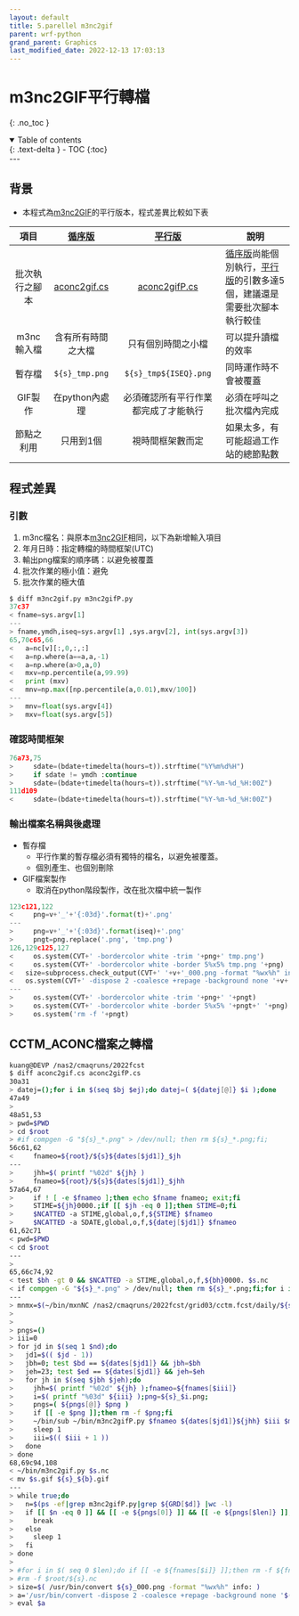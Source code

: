 ```yaml
---
layout: default
title: 5.parellel m3nc2gif 
parent: wrf-python
grand_parent: Graphics
last_modified_date: 2022-12-13 17:03:13
---
```


# m3nc2GIF平行轉檔
{: .no_toc }

<details open markdown="block">
  <summary>
    Table of contents
  </summary>
  {: .text-delta }
- TOC
{:toc}
</details>
---

## 背景

- 本程式為[m3nc2GIF][4.]的平行版本，程式差異比較如下表

項目|[循序版][4.]|[平行版][5.]|說明
:-:|:-:|:-:|-
批次執行之腳本|[aconc2gif.cs][cs]|[aconc2gifP.cs][P]|[循序版][4.]尚能個別執行，[平行版][5.]的引數多達5個，建議還是需要批次腳本執行較佳
m3nc輸入檔|含有所有時間之大檔|只有個別時間之小檔|可以提升讀檔的效率
暫存檔|`${s}_tmp.png`|`${s}_tmp${ISEQ}.png`|同時運作時不會被覆蓋
GIF製作|在python內處理|必須確認所有平行作業都完成了才能執行|必須在呼叫之批次檔內完成
節點之利用|只用到1個|視時間框架數而定|如果太多，有可能超過工作站的總節點數

## 程式差異

### 引數

1. m3nc檔名：與原本[m3nc2GIF][4.]相同，以下為新增輸入項目
2. 年月日時：指定轉檔的時間框架(UTC)
3. 輸出png檔案的順序碼：以避免被覆蓋
4. 批次作業的極小值：避免
5. 批次作業的極大值

```python
$ diff m3nc2gif.py m3nc2gifP.py
37c37
< fname=sys.argv[1]
---
> fname,ymdh,iseq=sys.argv[1] ,sys.argv[2], int(sys.argv[3])
65,70c65,66
<   a=nc[v][:,0,:,:]
<   a=np.where(a==a,a,-1)
<   a=np.where(a>0,a,0)
<   mxv=np.percentile(a,99.99)
<   print (mxv)
<   mnv=np.max([np.percentile(a,0.01),mxv/100])
---
>   mnv=float(sys.argv[4])
>   mxv=float(sys.argv[5])
```

### 確認時間框架

```python
76a73,75
>     sdate=(bdate+timedelta(hours=t)).strftime("%Y%m%d%H")
>     if sdate != ymdh :continue
>     sdate=(bdate+timedelta(hours=t)).strftime("%Y-%m-%d_%H:00Z")
111d109
<     sdate=(bdate+timedelta(hours=t)).strftime("%Y-%m-%d_%H:00Z")
```

### 輸出檔案名稱與後處理

- 暫存檔
  - 平行作業的暫存檔必須有獨特的檔名，以避免被覆蓋。
  - 個別產生、也個別刪除
- GIF檔案製作
  - 取消在python階段製作，改在批次檔中統一製作

```python
123c121,122
<     png=v+'_'+'{:03d}'.format(t)+'.png'
---
>     png=v+'_'+'{:03d}'.format(iseq)+'.png'
>     pngt=png.replace('.png', 'tmp.png')
126,129c125,127
<     os.system(CVT+' -bordercolor white -trim '+png+' tmp.png')
<     os.system(CVT+' -bordercolor white -border 5%x5% tmp.png '+png)
<   size=subprocess.check_output(CVT+' '+v+'_000.png -format "%wx%h" info:',shell=True).decode('utf8').strip('\n')
<   os.system(CVT+' -dispose 2 -coalesce +repage -background none '+v+'_*.png -size '+size+' '+v+'.gif')
---
>     os.system(CVT+' -bordercolor white -trim '+png+' '+pngt)
>     os.system(CVT+' -bordercolor white -border 5%x5% '+pngt+' '+png)
>     os.system('rm -f '+pngt)
```

## CCTM_ACONC檔案之轉檔

```bash
kuang@DEVP /nas2/cmaqruns/2022fcst
$ diff aconc2gif.cs aconc2gifP.cs
30a31
> datej=();for i in $(seq $bj $ej);do datej=( ${datej[@]} $i );done
47a49
>
48a51,53
> pwd=$PWD
> cd $root
> #if compgen -G "${s}_*.png" > /dev/null; then rm ${s}_*.png;fi;
56c61,62
<     fnameo=${root}/${s}${dates[$jd1]}_$jh
---
>     jhh=$( printf "%02d" ${jh} )
>     fnameo=${root}/${s}${dates[$jd1]}_$jhh
57a64,67
>     if ! [ -e $fnameo ];then echo $fname fnameo; exit;fi
>     STIME=${jh}0000.;if [[ $jh -eq 0 ]];then STIME=0;fi
>     $NCATTED -a STIME,global,o,f,${STIME} $fnameo
>     $NCATTED -a SDATE,global,o,f,${datej[$jd1]} $fnameo
61,62c71
< pwd=$PWD
< cd $root
---
>
65,66c74,92
< test $bh -gt 0 && $NCATTED -a STIME,global,o,f,${bh}0000. $s.nc
< if compgen -G "${s}_*.png" > /dev/null; then rm ${s}_*.png;fi;for i in $( seq 0 $len);do if [[ -e ${fnames[$i]} ]];then rm ${fnames[$i]};fi;done
---
> mnmx=$(~/bin/mxnNC /nas2/cmaqruns/2022fcst/grid03/cctm.fcst/daily/${s}.nc )
>
>
> pngs=()
> iii=0
> for jd in $(seq 1 $nd);do
>   jd1=$(( $jd - 1))
>   jbh=0; test $bd == ${dates[$jd1]} && jbh=$bh
>   jeh=23; test $ed == ${dates[$jd1]} && jeh=$eh
>   for jh in $(seq $jbh $jeh);do
>     jhh=$( printf "%02d" ${jh} );fnameo=${fnames[$iii]}
>     i=$( printf "%03d" ${iii} );png=${s}_$i.png;
>     pngs=( ${pngs[@]} $png )
>     if [[ -e $png ]];then rm -f $png;fi
>     ~/bin/sub ~/bin/m3nc2gifP.py $fnameo ${dates[$jd1]}${jhh} $iii $mnmx
>     sleep 1
>     iii=$(( $iii + 1 ))
>   done
> done
68,69c94,108
< ~/bin/m3nc2gif.py $s.nc
< mv $s.gif ${s}_${b}.gif
---
> while true;do
>   n=$(ps -ef|grep m3nc2gifP.py|grep ${GRD[$d]} |wc -l)
>   if [[ $n -eq 0 ]] && [[ -e ${pngs[0]} ]] && [[ -e ${pngs[$len]} ]];then
>     break
>   else
>     sleep 1
>   fi
> done
>
> #for i in $( seq 0 $len);do if [[ -e ${fnames[$i]} ]];then rm -f ${fnames[$i]};fi;done
> #rm -f $root/${s}.nc
> size=$( /usr/bin/convert ${s}_000.png -format "%wx%h" info: )
> a='/usr/bin/convert -dispose 2 -coalesce +repage -background none '$(echo ${pngs[@]})' -size $size ${s}_${b}.gif'
> eval $a
```

[4.]: <https://sinotec2.github.io/Focus-on-Air-Quality/utilities/Graphics/wrf-python/4.m3nc2gif/> "m3nc檔案轉GIF"
[5.]: <https://sinotec2.github.io/Focus-on-Air-Quality/utilities/Graphics/wrf-python/5.m3nc2gifP/> "m3nc2GIF平行轉檔"
[cs]: <https://github.com/sinotec2/Focus-on-Air-Quality/blob/main/utilities/Graphics/wrf-python/aconc2gif.cs> "aconc2gif.cs"
[P]: <https://github.com/sinotec2/Focus-on-Air-Quality/blob/main/utilities/Graphics/wrf-python/aconc2gifP.cs> "aconc2gifP.cs"